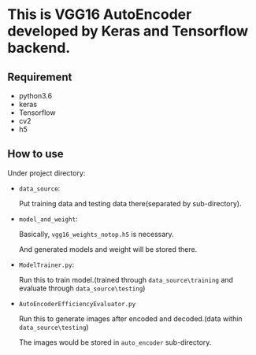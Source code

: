 # This is VGG16 AutoEncoder developed by Keras and Tensorflow backend.

## Requirement ##

* python3.6
* keras
* Tensorflow
* cv2
* h5

## How to use ##

Under project directory:

* `data_source`: 

    Put training data and testing data there(separated by sub-directory).

* `model_and_weight`: 

    Basically, `vgg16_weights_notop.h5` is necessary.

    And generated models and weight will be stored there.

* `ModelTrainer.py`: 

    Run this to train model.(trained through `data_source\training` and evaluate through `data_source\testing`)

* `AutoEncoderEfficiencyEvaluator.py`

    Run this to generate images after encoded and decoded.(data within `data_source\testing`)

    The images would be stored in `auto_encoder` sub-directory.
